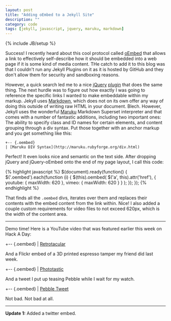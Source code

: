 ```yaml
---
layout: post
title: "Adding oEmbed to a Jekyll Site"
description: ""
category: code
tags: [jekyll, javascript, jquery, maruku, markdown]
---
```

{% include JB/setup %}

Success! I recently heard about this cool protocol called [oEmbed][] that allows a link to
effectively self-describe how it should be embedded into a web page if it is some kind of media
content. THe catch to add it to this blog was that I couldn't run any Jekyll Plugins on it as it is
hosted by GitHub and they don't allow them for security and sandboxing reasons.

[oembed]: http://oembed.com

However, a quick search led me to a nice [jQuery][] [plugin][] that does the same thing. The next
hurdle was to figure out how exactly I was going to reference the specific links I wanted to make
embeddable within my markup. Jekyll uses [Markdown][], which does not on its own offer any way of
doing this outside of writing raw HTML in your document. Blech. However, Jekyll uses the wonderful
[Maruku][] Markdown Superset interpreter and that comes with a number of fantastic additions,
including two important ones: The ability to specify class and ID names for certain elements, and
content grouping through a div syntax. Put those together with an anchor markup and you get
something like this:

    +-- {.oembed}
    | [Maruku DIV Syntax](http://maruku.rubyforge.org/div.html)

[jquery]: http://jquery.com
[plugin]: http://code.google.com/p/jquery-oembed/
[markdown]: http://daringfireball.net/projects/markdown/
[maruku]: http://maruku.rubyforge.org

Perfect! It even looks nice and semantic on the text side. After dropping jQuery and jQuery-oEmbed
onto the end of my page layout, I call this code:

{% highlight javascript %}
$(document).ready(function() {
  $('.oembed').each(function (i) {
    $(this).oembed(
      $('a', this).attr('href'),
      {
        youtube: { maxWidth: 620 },
        vimeo:   { maxWidth: 620 }
      }
    );
  });
});
{% endhighlight %}

That finds all the `.oembed` divs, iterates over them and replaces their contents with the embed
content from the link within. Nice! I also added a couple custom requirements for video files to not
exceed 620px, which is the width of the content area.

* * *

Demo time! Here is a YouTube video that was featured earlier this week on Hack A Day:

+-- {.oembed}
| [Retrotacular](http://www.youtube.com/watch?v=cZwq1KL4SD0)

And a Flickr embed of a 3D printed espresso tamper my friend did last week.

+-- {.oembed}
| [Phototastic](http://www.flickr.com/photos/openfly/8390248035/in/photostream/)

And a tweet I put up teasing Pebble while I wait for my watch.

+-- {.oembed}
| [Pebble Tweet](https://twitter.com/sethvoltz/status/294349467388358657)

Not bad. Not bad at all.

* * *

**Update 1:** Added a twitter embed.
